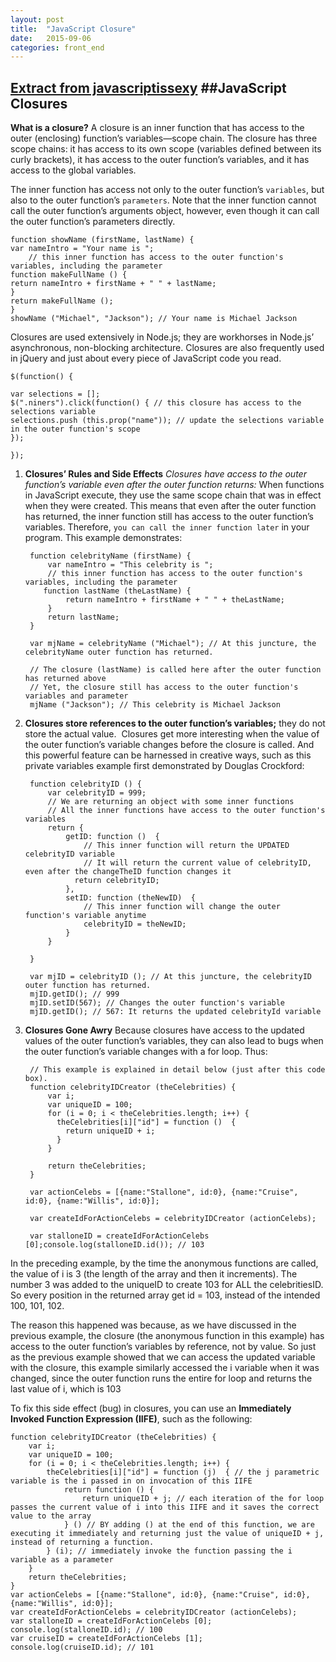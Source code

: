 ```yaml
---
layout: post
title:  "JavaScript Closure"
date:   2015-09-06 
categories: front_end
---
```

[Extract from javascriptissexy](http://javascriptissexy.com/understand-javascript-closures-with-ease/)
##JavaScript Closures 
---
**What is a closure?**
A closure is an inner function that has access to the outer (enclosing) function’s variables—scope chain. The closure has three scope chains: it has access to its own scope (variables defined between its curly brackets), it has access to the outer function’s variables, and it has access to the global variables.

The inner function has access not only to the outer function’s `variables`, but also to the outer function’s `parameters`. Note that the inner function cannot call the outer function’s arguments object, however, even though it can call the outer function’s parameters directly.

    function showName (firstName, lastName) {
    var nameIntro = "Your name is ";
        // this inner function has access to the outer function's variables, including the parameter
    function makeFullName () {       
    return nameIntro + firstName + " " + lastName;    
    }
    return makeFullName ();
    }
    showName ("Michael", "Jackson"); // Your name is Michael Jackson

Closures are used extensively in Node.js; they are workhorses in Node.js’ asynchronous, non-blocking architecture. Closures are also frequently used in jQuery and just about every piece of JavaScript code you read.

    $(function() {
    
    var selections = []; 
    $(".niners").click(function() { // this closure has access to the selections variable​
    selections.push (this.prop("name")); // update the selections variable in the outer function's scope​
    });
    
    });

1. **Closures’ Rules and Side Effects**
*Closures have access to the outer function’s variable even after the outer function returns:*
When functions in JavaScript execute, they use the same scope chain that was in effect when they were created. This means that even after the outer function has returned, the inner function still has access to the outer function’s variables. Therefore, `you can call the inner function later` in your program. This example demonstrates:

        function celebrityName (firstName) {
            var nameIntro = "This celebrity is ";
            // this inner function has access to the outer function's variables, including the parameter​
           function lastName (theLastName) {
                return nameIntro + firstName + " " + theLastName;
            }
            return lastName;
        }
        
        var mjName = celebrityName ("Michael"); // At this juncture, the celebrityName outer function has returned.
        
        // The closure (lastName) is called here after the outer function has returned above
        // Yet, the closure still has access to the outer function's variables and parameter
        mjName ("Jackson"); // This celebrity is Michael Jackson    

2. **Closures store references to the outer function’s variables;** they do not store the actual value.  Closures get more interesting when the value of the outer function’s variable changes before the closure is called. And this powerful feature can be harnessed in creative ways, such as this private variables example first demonstrated by Douglas Crockford: 

        function celebrityID () {
            var celebrityID = 999;
            // We are returning an object with some inner functions
            // All the inner functions have access to the outer function's variables
            return {
                getID: function ()  {
                    // This inner function will return the UPDATED celebrityID variable
                    // It will return the current value of celebrityID, even after the changeTheID function changes it
                  return celebrityID;
                },
                setID: function (theNewID)  {
                    // This inner function will change the outer function's variable anytime​
                    celebrityID = theNewID;
                }
            }
        
        }
        
        var mjID = celebrityID (); // At this juncture, the celebrityID outer function has returned.
        mjID.getID(); // 999
        mjID.setID(567); // Changes the outer function's variable
        mjID.getID(); // 567: It returns the updated celebrityId variable
    
3. **Closures Gone Awry**
Because closures have access to the updated values of the outer function’s variables, they can also lead to bugs when the outer function’s variable changes with a for loop. Thus:

        // This example is explained in detail below (just after this code box).
        function celebrityIDCreator (theCelebrities) {
            var i;
            var uniqueID = 100;
            for (i = 0; i < theCelebrities.length; i++) {
              theCelebrities[i]["id"] = function ()  {
                return uniqueID + i;
              }
            }
            
            return theCelebrities;
        }
        
        var actionCelebs = [{name:"Stallone", id:0}, {name:"Cruise", id:0}, {name:"Willis", id:0}];
        
        var createIdForActionCelebs = celebrityIDCreator (actionCelebs);
        
        var stalloneID = createIdForActionCelebs [0];console.log(stalloneID.id()); // 103
        
In the preceding example, by the time the anonymous functions are called, the value of i is 3 (the length of the array and then it increments). The number 3 was added to the uniqueID to create 103 for ALL the celebritiesID. So every position in the returned array get id = 103, instead of the intended 100, 101, 102.

The reason this happened was because, as we have discussed in the previous example, the closure (the anonymous function in this example) has access to the outer function’s variables by reference, not by value. So just as the previous example showed that we can access the updated variable with the closure, this example similarly accessed the i variable when it was changed, since the outer function runs the entire for loop and returns the last value of i, which is 103

To fix this side effect (bug) in closures, you can use an **Immediately Invoked Function Expression (IIFE)**, such as the following:

    

    function celebrityIDCreator (theCelebrities) {
        var i;
        var uniqueID = 100;
        for (i = 0; i < theCelebrities.length; i++) {
            theCelebrities[i]["id"] = function (j)  { // the j parametric variable is the i passed in on invocation of this IIFE​
                return function () {
                    return uniqueID + j; // each iteration of the for loop passes the current value of i into this IIFE and it saves the correct value to the array​
                } () // BY adding () at the end of this function, we are executing it immediately and returning just the value of uniqueID + j, instead of returning a function.
            } (i); // immediately invoke the function passing the i variable as a parameter
        }
        return theCelebrities;
    }
    var actionCelebs = [{name:"Stallone", id:0}, {name:"Cruise", id:0}, {name:"Willis", id:0}];
    var createIdForActionCelebs = celebrityIDCreator (actionCelebs);
    var stalloneID = createIdForActionCelebs [0];
    console.log(stalloneID.id); // 100
    var cruiseID = createIdForActionCelebs [1];
    console.log(cruiseID.id); // 101


    